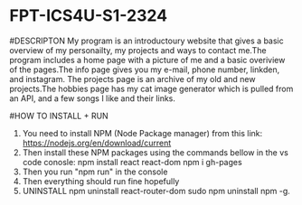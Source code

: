 # FPT-ICS4U-S1-2324

#DESCRIPTON
	My program is an introductoury website that gives a basic overview of my personailty, 
my projects and ways to contact me.The program includes a home page with a picture of me and 
a basic overiview of the pages.The info page gives you my e-mail, phone number, linkden, and
instagram. The projects page is an archive of my old and new projects.The hobbies page has 
my cat image generator which is pulled from an API, and a few songs I like and their links.

#HOW TO INSTALL + RUN
1. You need to install NPM (Node Package manager) from this link: https://nodejs.org/en/download/current
2. Then install these NPM packages using the commands bellow in the vs code conosle:
npm install react react-dom
npm i gh-pages
3. Then you run "npm run" in the console
4. Then everything should run fine hopefully
5. UNINSTALL
npm uninstall react-router-dom
sudo npm uninstall npm -g.